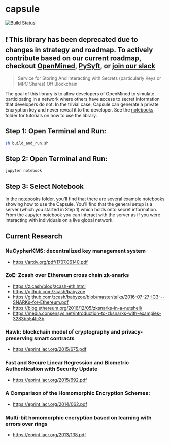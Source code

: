 # capsule
[![Build Status](https://travis-ci.org/OpenMined/Capsule.svg?branch=master)](https://travis-ci.org/OpenMined/Capsule)

❗
This library has been deprecated due to changes in strategy and roadmap. To actively contribute based on our current roadmap, checkout [OpenMined](https://github.com/OpenMined/OpenMined), [PySyft](https://github.com/OpenMined/PySyft), or [join our slack](https://openmined.slack.com/messages/team_pysyft)
---

> Service for Storing And Interacting with Secrets (particularly Keys or MPC Shares) Off Blockchain

The goal of this library is to allow developers of OpenMined to simulate participating in a network where others have access to secret information that developers do not. In the trivial case, Capsule can generate a private Encryption key and never reveal it to the developer. See the [notebooks](./notebooks) folder for tutorials on how to use the library.

## Step 1: Open Terminal and Run:

```sh
sh build_and_run.sh
```

## Step 2: Open Terminal and Run:

```sh
jupyter notebook
```

## Step 3: Select Notebook

In the [notebooks](./notebooks) folder, you'll find that there are several example notebooks showing how to use the Capsule. You'll find that the general setup is a server (which you started in Step 1) which holds onto secret information. From the Jupyter notebook you can interact with the server as if you were interacting with individuals on a live global network.

## Current Research

### NuCypherKMS: decentralized key management system
- https://arxiv.org/pdf/1707.06140.pdf

### ZoE: Zcash over Ethereum cross chain zk-snarks
- https://z.cash/blog/zcash-eth.html
- https://github.com/zcash/babyzoe
- https://github.com/zcash/babyzoe/blob/master/talks/2016-07-27-IC3---SNARKs-for-Ethereum.pdf
- https://blog.ethereum.org/2016/12/05/zksnarks-in-a-nutshell/
- https://media.consensys.net/introduction-to-zksnarks-with-examples-3283b554fc3b

### Hawk: blockchain model of cryptography and privacy-preserving smart contracts
- https://eprint.iacr.org/2015/675.pdf

### Fast and Secure Linear Regression and Biometric Authentication with Security Update
- https://eprint.iacr.org/2015/692.pdf

### A Comparison of the Homomorphic Encryption Schemes:
- https://eprint.iacr.org/2014/062.pdf

### Multi-bit homomorphic encryption based on learning with errors over rings
- https://eprint.iacr.org/2013/138.pdf
